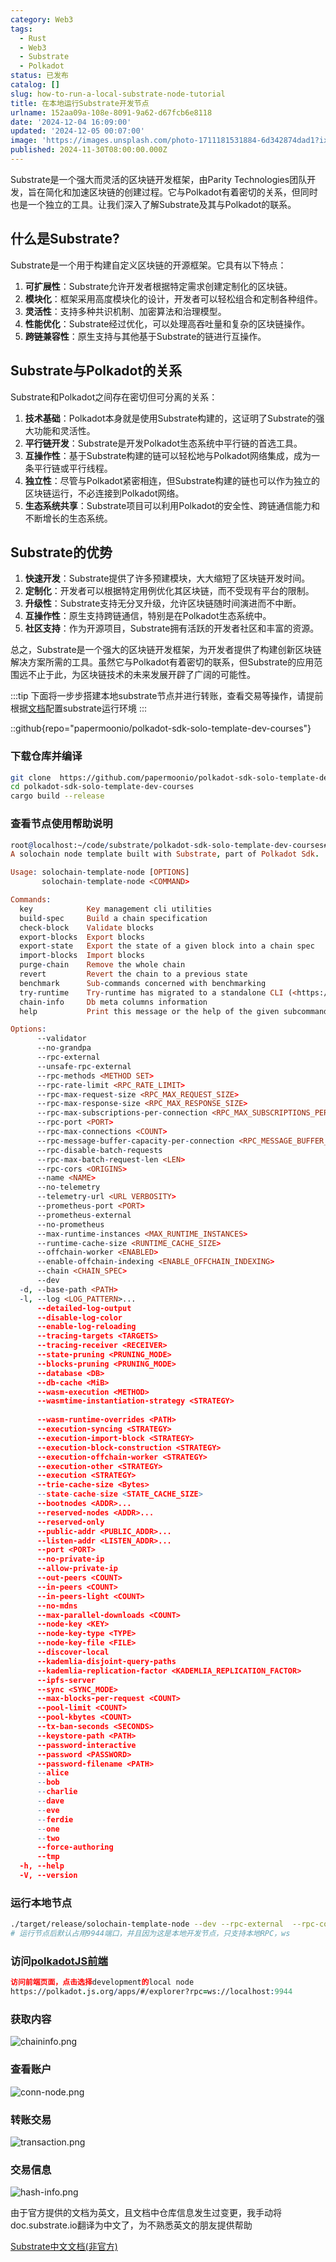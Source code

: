 ```yaml
---
category: Web3
tags:
  - Rust
  - Web3
  - Substrate
  - Polkadot
status: 已发布
catalog: []
slug: how-to-run-a-local-substrate-node-tutorial
title: 在本地运行Substrate开发节点
urlname: 152aa09a-108e-8091-9a62-d67fcb6e8118
date: '2024-12-04 16:09:00'
updated: '2024-12-05 00:07:00'
image: 'https://images.unsplash.com/photo-1711181531884-6d342874dad1?ixlib=rb-4.0.3&q=85&fm=jpg&crop=entropy&cs=srgb'
published: 2024-11-30T08:00:00.000Z
---
```


Substrate是一个强大而灵活的区块链开发框架，由Parity Technologies团队开发，旨在简化和加速区块链的创建过程。它与Polkadot有着密切的关系，但同时也是一个独立的工具。让我们深入了解Substrate及其与Polkadot的联系。


## 什么是Substrate?


Substrate是一个用于构建自定义区块链的开源框架。它具有以下特点：

1. **可扩展性**：Substrate允许开发者根据特定需求创建定制化的区块链。
2. **模块化**：框架采用高度模块化的设计，开发者可以轻松组合和定制各种组件。
3. **灵活性**：支持多种共识机制、加密算法和治理模型。
4. **性能优化**：Substrate经过优化，可以处理高吞吐量和复杂的区块链操作。
5. **跨链兼容性**：原生支持与其他基于Substrate的链进行互操作。

## Substrate与Polkadot的关系


Substrate和Polkadot之间存在密切但可分离的关系：

1. **技术基础**：Polkadot本身就是使用Substrate构建的，这证明了Substrate的强大功能和灵活性。
2. **平行链开发**：Substrate是开发Polkadot生态系统中平行链的首选工具。
3. **互操作性**：基于Substrate构建的链可以轻松地与Polkadot网络集成，成为一条平行链或平行线程。
4. **独立性**：尽管与Polkadot紧密相连，但Substrate构建的链也可以作为独立的区块链运行，不必连接到Polkadot网络。
5. **生态系统共享**：Substrate项目可以利用Polkadot的安全性、跨链通信能力和不断增长的生态系统。

## Substrate的优势

1. **快速开发**：Substrate提供了许多预建模块，大大缩短了区块链开发时间。
2. **定制化**：开发者可以根据特定用例优化其区块链，而不受现有平台的限制。
3. **升级性**：Substrate支持无分叉升级，允许区块链随时间演进而不中断。
4. **互操作性**：原生支持跨链通信，特别是在Polkadot生态系统中。
5. **社区支持**：作为开源项目，Substrate拥有活跃的开发者社区和丰富的资源。

总之，Substrate是一个强大的区块链开发框架，为开发者提供了构建创新区块链解决方案所需的工具。虽然它与Polkadot有着密切的联系，但Substrate的应用范围远不止于此，为区块链技术的未来发展开辟了广阔的可能性。


:::tip
下面将一步步搭建本地substrate节点并进行转账，查看交易等操作，请提前根据[文档](https://substrate-docs.pages.dev/en/install/macos/?mode=light)配置substrate运行环境
:::


::github{repo="papermoonio/polkadot-sdk-solo-template-dev-courses"}


### 下载仓库并编译


```bash
git clone  https://github.com/papermoonio/polkadot-sdk-solo-template-dev-courses 
cd polkadot-sdk-solo-template-dev-courses
cargo build --release
```


### 查看节点使用帮助说明


```prolog
root@localhost:~/code/substrate/polkadot-sdk-solo-template-dev-courses# ./target/release/solochain-template-node -h
A solochain node template built with Substrate, part of Polkadot Sdk.

Usage: solochain-template-node [OPTIONS]
       solochain-template-node <COMMAND>

Commands:
  key            Key management cli utilities
  build-spec     Build a chain specification
  check-block    Validate blocks
  export-blocks  Export blocks
  export-state   Export the state of a given block into a chain spec
  import-blocks  Import blocks
  purge-chain    Remove the whole chain
  revert         Revert the chain to a previous state
  benchmark      Sub-commands concerned with benchmarking
  try-runtime    Try-runtime has migrated to a standalone CLI (<https://github.com/paritytech/try-runtime-cli>). The subcommand exists as a stub and deprecation notice. It will be removed entirely some time after January 2024
  chain-info     Db meta columns information
  help           Print this message or the help of the given subcommand(s)

Options:
      --validator                                                                                Enable validator mode
      --no-grandpa                                                                               Disable GRANDPA
      --rpc-external                                                                             Listen to all RPC interfaces (default: local)
      --unsafe-rpc-external                                                                      Listen to all RPC interfaces
      --rpc-methods <METHOD SET>                                                                 RPC methods to expose. [default: auto] [possible values: auto, safe, unsafe]
      --rpc-rate-limit <RPC_RATE_LIMIT>                                                          RPC rate limiting (calls/minute) for each connection
      --rpc-max-request-size <RPC_MAX_REQUEST_SIZE>                                              Set the maximum RPC request payload size for both HTTP and WS in megabytes [default: 15]
      --rpc-max-response-size <RPC_MAX_RESPONSE_SIZE>                                            Set the maximum RPC response payload size for both HTTP and WS in megabytes [default: 15]
      --rpc-max-subscriptions-per-connection <RPC_MAX_SUBSCRIPTIONS_PER_CONNECTION>              Set the maximum concurrent subscriptions per connection [default: 1024]
      --rpc-port <PORT>                                                                          Specify JSON-RPC server TCP port
      --rpc-max-connections <COUNT>                                                              Maximum number of RPC server connections [default: 100]
      --rpc-message-buffer-capacity-per-connection <RPC_MESSAGE_BUFFER_CAPACITY_PER_CONNECTION>  The number of messages the RPC server is allowed to keep in memory [default: 64]
      --rpc-disable-batch-requests                                                               Disable RPC batch requests
      --rpc-max-batch-request-len <LEN>                                                          Limit the max length per RPC batch request
      --rpc-cors <ORIGINS>                                                                       Specify browser *origins* allowed to access the HTTP & WS RPC servers
      --name <NAME>                                                                              The human-readable name for this node
      --no-telemetry                                                                             Disable connecting to the Substrate telemetry server
      --telemetry-url <URL VERBOSITY>                                                            The URL of the telemetry server to connect to
      --prometheus-port <PORT>                                                                   Specify Prometheus exporter TCP Port
      --prometheus-external                                                                      Expose Prometheus exporter on all interfaces
      --no-prometheus                                                                            Do not expose a Prometheus exporter endpoint
      --max-runtime-instances <MAX_RUNTIME_INSTANCES>                                            The size of the instances cache for each runtime [max: 32] [default: 8]
      --runtime-cache-size <RUNTIME_CACHE_SIZE>                                                  Maximum number of different runtimes that can be cached [default: 2]
      --offchain-worker <ENABLED>                                                                Execute offchain workers on every block [default: when-authority] [possible values: always, never, when-authority]
      --enable-offchain-indexing <ENABLE_OFFCHAIN_INDEXING>                                      Enable offchain indexing API [default: false] [possible values: true, false]
      --chain <CHAIN_SPEC>                                                                       Specify the chain specification
      --dev                                                                                      Specify the development chain
  -d, --base-path <PATH>                                                                         Specify custom base path
  -l, --log <LOG_PATTERN>...                                                                     Sets a custom logging filter (syntax: `<target>=<level>`)
      --detailed-log-output                                                                      Enable detailed log output
      --disable-log-color                                                                        Disable log color output
      --enable-log-reloading                                                                     Enable feature to dynamically update and reload the log filter
      --tracing-targets <TARGETS>                                                                Sets a custom profiling filter
      --tracing-receiver <RECEIVER>                                                              Receiver to process tracing messages [default: log] [possible values: log]
      --state-pruning <PRUNING_MODE>                                                             Specify the state pruning mode
      --blocks-pruning <PRUNING_MODE>                                                            Specify the blocks pruning mode [default: archive-canonical]
      --database <DB>                                                                            Select database backend to use [possible values: rocksdb, paritydb, auto, paritydb-experimental]
      --db-cache <MiB>                                                                           Limit the memory the database cache can use
      --wasm-execution <METHOD>                                                                  Method for executing Wasm runtime code [default: compiled] [possible values: interpreted-i-know-what-i-do, compiled]
      --wasmtime-instantiation-strategy <STRATEGY>                                               The WASM instantiation method to use [default: pooling-copy-on-write] [possible values: pooling-copy-on-write, recreate-instance-copy-on-write, pooling,
                                                                                                 recreate-instance]
      --wasm-runtime-overrides <PATH>                                                            Specify the path where local WASM runtimes are stored
      --execution-syncing <STRATEGY>                                                             Runtime execution strategy for importing blocks during initial sync [possible values: native, wasm, both, native-else-wasm]
      --execution-import-block <STRATEGY>                                                        Runtime execution strategy for general block import (including locally authored blocks) [possible values: native, wasm, both, native-else-wasm]
      --execution-block-construction <STRATEGY>                                                  Runtime execution strategy for constructing blocks [possible values: native, wasm, both, native-else-wasm]
      --execution-offchain-worker <STRATEGY>                                                     Runtime execution strategy for offchain workers [possible values: native, wasm, both, native-else-wasm]
      --execution-other <STRATEGY>                                                               Runtime execution strategy when not syncing, importing or constructing blocks [possible values: native, wasm, both, native-else-wasm]
      --execution <STRATEGY>                                                                     The execution strategy that should be used by all execution contexts [possible values: native, wasm, both, native-else-wasm]
      --trie-cache-size <Bytes>                                                                  Specify the state cache size [default: 67108864]
      --state-cache-size <STATE_CACHE_SIZE>                                                      DEPRECATED: switch to `--trie-cache-size`
      --bootnodes <ADDR>...                                                                      Specify a list of bootnodes
      --reserved-nodes <ADDR>...                                                                 Specify a list of reserved node addresses
      --reserved-only                                                                            Whether to only synchronize the chain with reserved nodes
      --public-addr <PUBLIC_ADDR>...                                                             Public address that other nodes will use to connect to this node
      --listen-addr <LISTEN_ADDR>...                                                             Listen on this multiaddress
      --port <PORT>                                                                              Specify p2p protocol TCP port
      --no-private-ip                                                                            Always forbid connecting to private IPv4/IPv6 addresses
      --allow-private-ip                                                                         Always accept connecting to private IPv4/IPv6 addresses
      --out-peers <COUNT>                                                                        Number of outgoing connections we're trying to maintain [default: 8]
      --in-peers <COUNT>                                                                         Maximum number of inbound full nodes peers [default: 32]
      --in-peers-light <COUNT>                                                                   Maximum number of inbound light nodes peers [default: 100]
      --no-mdns                                                                                  Disable mDNS discovery (default: true)
      --max-parallel-downloads <COUNT>                                                           Maximum number of peers from which to ask for the same blocks in parallel [default: 5]
      --node-key <KEY>                                                                           Secret key to use for p2p networking
      --node-key-type <TYPE>                                                                     Crypto primitive to use for p2p networking [default: ed25519] [possible values: ed25519]
      --node-key-file <FILE>                                                                     File from which to read the node's secret key to use for p2p networking
      --discover-local                                                                           Enable peer discovery on local networks
      --kademlia-disjoint-query-paths                                                            Require iterative Kademlia DHT queries to use disjoint paths
      --kademlia-replication-factor <KADEMLIA_REPLICATION_FACTOR>                                Kademlia replication factor [default: 20]
      --ipfs-server                                                                              Join the IPFS network and serve transactions over bitswap protocol
      --sync <SYNC_MODE>                                                                         Blockchain syncing mode. [default: full] [possible values: full, fast, fast-unsafe, warp]
      --max-blocks-per-request <COUNT>                                                           Maximum number of blocks per request [default: 64]
      --pool-limit <COUNT>                                                                       Maximum number of transactions in the transaction pool [default: 8192]
      --pool-kbytes <COUNT>                                                                      Maximum number of kilobytes of all transactions stored in the pool [default: 20480]
      --tx-ban-seconds <SECONDS>                                                                 How long a transaction is banned for
      --keystore-path <PATH>                                                                     Specify custom keystore path
      --password-interactive                                                                     Use interactive shell for entering the password used by the keystore
      --password <PASSWORD>                                                                      Password used by the keystore
      --password-filename <PATH>                                                                 File that contains the password used by the keystore
      --alice                                                                                    Shortcut for `--name Alice --validator`
      --bob                                                                                      Shortcut for `--name Bob --validator`
      --charlie                                                                                  Shortcut for `--name Charlie --validator`
      --dave                                                                                     Shortcut for `--name Dave --validator`
      --eve                                                                                      Shortcut for `--name Eve --validator`
      --ferdie                                                                                   Shortcut for `--name Ferdie --validator`
      --one                                                                                      Shortcut for `--name One --validator`
      --two                                                                                      Shortcut for `--name Two --validator`
      --force-authoring                                                                          Enable authoring even when offline
      --tmp                                                                                      Run a temporary node
  -h, --help                                                                                     Print help (see more with '--help')
  -V, --version                                                                                  Print version
```


### 运行本地节点


```bash
./target/release/solochain-template-node --dev --rpc-external  --rpc-cors all
# 运行节点后默认占用9944端口，并且因为这是本地开发节点，只支持本地RPC，ws
```


### 访问[polkadotJS前端](https://polkadot.js.org/apps/#/explorer?rpc=ws://localhost:9944)


```prolog
访问前端页面，点击选择development的local node
https://polkadot.js.org/apps/#/explorer?rpc=ws://localhost:9944
```


### 获取内容


![chaininfo.png](https://prod-files-secure.s3.us-west-2.amazonaws.com/5d24fe63-e567-4804-86f9-9fdc62e13082/89be5adf-5619-4306-be75-45b425e3c446/chaininfo.png?X-Amz-Algorithm=AWS4-HMAC-SHA256&X-Amz-Content-Sha256=UNSIGNED-PAYLOAD&X-Amz-Credential=ASIAZI2LB466V3N3UHIH%2F20250328%2Fus-west-2%2Fs3%2Faws4_request&X-Amz-Date=20250328T053920Z&X-Amz-Expires=3600&X-Amz-Security-Token=IQoJb3JpZ2luX2VjEO7%2F%2F%2F%2F%2F%2F%2F%2F%2F%2FwEaCXVzLXdlc3QtMiJIMEYCIQCBoFxAbnYMUcrlfk%2FkrfF2hicIri1cDVdQLVbmc%2BMnuwIhAOMG8FOAUU%2F0uZu0OHev67PRvle83T1xnfxaq3s4hFeSKv8DCFcQABoMNjM3NDIzMTgzODA1IgzW%2F%2BSoHTSSq2W%2Fva0q3ANckXd9SxgFAUpEdiHJE5VlA7e58d9ITZfTBNJQwSKxAeqfjoGbZZ8JU1rcTb4k3lEYn3rS4vxYUqZmeec10qC0Erzr00w3YTr%2FjVvCPG7iqdtccC5OROr1MGyjaB8kloyo4K4ic%2FIwoVJfYYcDJXa%2Fp5570btxsu7h%2BrebobJbZx7b%2FvFbxJyR%2B6BLtZXzGYSYBEkFI%2BThm4dI16ffVNzXf%2BxwwFHiV5p%2F5sPB%2BhNylefm529UuUpikiB3AUgLOvuurUnOMp%2FChk6TEK5n7KRY0i4QJu%2BqWTAH%2B76rTQmZIYr2f%2FGecmyN5kQQxVRrwB8ttDi35prq2On%2FMGklWE9lN%2Fg%2FKbEEJe4o%2FVDowvFyply4t76ZXBT81vmV7%2BhGhquV5%2FKz%2BxnE1qEniL1J36t%2FALX%2F%2Fwgkgqpzp8Byin6O7BLIP4QmnOWD2XdV3ZRtBMXgyQjozY0PCqHxHnNI0FrmkJaq34px2Ou5B1AimTMvM3BWNfi8z46zxIYGZw991IhyDBHT6D1b5KnBRCY8pXZh%2BIvFRSAi7lsDfg769FoQpq6TJyXoHGLiFbdxFd2FgAtFP20y3cqd8APHFxJdmHZTlWjD4HfgPpkD5Q7i65muAASBryhNulVYN0NRWjDV55i%2FBjqkAfjCPHiG2NOMx3tBcv54XN2goghxuVEjaWJ4qul2zao0aKt%2B7MjysSebgGqBX%2BRXkk9%2F%2B%2F64QvKnoHLLooL201utcPDP16W8Ma%2BoKlwJ%2FYDG2reRUcZY%2F5jYChRdEWm9Rlszp2ftB3LR2eKjuNiO9dlxsY3HlrEXbnTbw52yrQhwFfXo81DubmueVrYpF003Sjynl5HaEVKyMXLnSOToYixA0OK9&X-Amz-Signature=d0c2828357fba04468baaa140c1ca1f88435cfdaa0774f22f588b37c0f1bedf3&X-Amz-SignedHeaders=host&x-id=GetObject)


### 查看账户


![conn-node.png](https://prod-files-secure.s3.us-west-2.amazonaws.com/5d24fe63-e567-4804-86f9-9fdc62e13082/05964f92-c6d8-42d1-b4a1-b3a852295683/conn-node.png?X-Amz-Algorithm=AWS4-HMAC-SHA256&X-Amz-Content-Sha256=UNSIGNED-PAYLOAD&X-Amz-Credential=ASIAZI2LB466V3N3UHIH%2F20250328%2Fus-west-2%2Fs3%2Faws4_request&X-Amz-Date=20250328T053920Z&X-Amz-Expires=3600&X-Amz-Security-Token=IQoJb3JpZ2luX2VjEO7%2F%2F%2F%2F%2F%2F%2F%2F%2F%2FwEaCXVzLXdlc3QtMiJIMEYCIQCBoFxAbnYMUcrlfk%2FkrfF2hicIri1cDVdQLVbmc%2BMnuwIhAOMG8FOAUU%2F0uZu0OHev67PRvle83T1xnfxaq3s4hFeSKv8DCFcQABoMNjM3NDIzMTgzODA1IgzW%2F%2BSoHTSSq2W%2Fva0q3ANckXd9SxgFAUpEdiHJE5VlA7e58d9ITZfTBNJQwSKxAeqfjoGbZZ8JU1rcTb4k3lEYn3rS4vxYUqZmeec10qC0Erzr00w3YTr%2FjVvCPG7iqdtccC5OROr1MGyjaB8kloyo4K4ic%2FIwoVJfYYcDJXa%2Fp5570btxsu7h%2BrebobJbZx7b%2FvFbxJyR%2B6BLtZXzGYSYBEkFI%2BThm4dI16ffVNzXf%2BxwwFHiV5p%2F5sPB%2BhNylefm529UuUpikiB3AUgLOvuurUnOMp%2FChk6TEK5n7KRY0i4QJu%2BqWTAH%2B76rTQmZIYr2f%2FGecmyN5kQQxVRrwB8ttDi35prq2On%2FMGklWE9lN%2Fg%2FKbEEJe4o%2FVDowvFyply4t76ZXBT81vmV7%2BhGhquV5%2FKz%2BxnE1qEniL1J36t%2FALX%2F%2Fwgkgqpzp8Byin6O7BLIP4QmnOWD2XdV3ZRtBMXgyQjozY0PCqHxHnNI0FrmkJaq34px2Ou5B1AimTMvM3BWNfi8z46zxIYGZw991IhyDBHT6D1b5KnBRCY8pXZh%2BIvFRSAi7lsDfg769FoQpq6TJyXoHGLiFbdxFd2FgAtFP20y3cqd8APHFxJdmHZTlWjD4HfgPpkD5Q7i65muAASBryhNulVYN0NRWjDV55i%2FBjqkAfjCPHiG2NOMx3tBcv54XN2goghxuVEjaWJ4qul2zao0aKt%2B7MjysSebgGqBX%2BRXkk9%2F%2B%2F64QvKnoHLLooL201utcPDP16W8Ma%2BoKlwJ%2FYDG2reRUcZY%2F5jYChRdEWm9Rlszp2ftB3LR2eKjuNiO9dlxsY3HlrEXbnTbw52yrQhwFfXo81DubmueVrYpF003Sjynl5HaEVKyMXLnSOToYixA0OK9&X-Amz-Signature=f6a234250fb0a598799fc4f9c6fd8e8609230c9a302c065bee0864392683be80&X-Amz-SignedHeaders=host&x-id=GetObject)


### 转账交易


![transaction.png](https://prod-files-secure.s3.us-west-2.amazonaws.com/5d24fe63-e567-4804-86f9-9fdc62e13082/65593d3b-9b56-4fbe-a383-1447c903127f/transaction.png?X-Amz-Algorithm=AWS4-HMAC-SHA256&X-Amz-Content-Sha256=UNSIGNED-PAYLOAD&X-Amz-Credential=ASIAZI2LB466V3N3UHIH%2F20250328%2Fus-west-2%2Fs3%2Faws4_request&X-Amz-Date=20250328T053920Z&X-Amz-Expires=3600&X-Amz-Security-Token=IQoJb3JpZ2luX2VjEO7%2F%2F%2F%2F%2F%2F%2F%2F%2F%2FwEaCXVzLXdlc3QtMiJIMEYCIQCBoFxAbnYMUcrlfk%2FkrfF2hicIri1cDVdQLVbmc%2BMnuwIhAOMG8FOAUU%2F0uZu0OHev67PRvle83T1xnfxaq3s4hFeSKv8DCFcQABoMNjM3NDIzMTgzODA1IgzW%2F%2BSoHTSSq2W%2Fva0q3ANckXd9SxgFAUpEdiHJE5VlA7e58d9ITZfTBNJQwSKxAeqfjoGbZZ8JU1rcTb4k3lEYn3rS4vxYUqZmeec10qC0Erzr00w3YTr%2FjVvCPG7iqdtccC5OROr1MGyjaB8kloyo4K4ic%2FIwoVJfYYcDJXa%2Fp5570btxsu7h%2BrebobJbZx7b%2FvFbxJyR%2B6BLtZXzGYSYBEkFI%2BThm4dI16ffVNzXf%2BxwwFHiV5p%2F5sPB%2BhNylefm529UuUpikiB3AUgLOvuurUnOMp%2FChk6TEK5n7KRY0i4QJu%2BqWTAH%2B76rTQmZIYr2f%2FGecmyN5kQQxVRrwB8ttDi35prq2On%2FMGklWE9lN%2Fg%2FKbEEJe4o%2FVDowvFyply4t76ZXBT81vmV7%2BhGhquV5%2FKz%2BxnE1qEniL1J36t%2FALX%2F%2Fwgkgqpzp8Byin6O7BLIP4QmnOWD2XdV3ZRtBMXgyQjozY0PCqHxHnNI0FrmkJaq34px2Ou5B1AimTMvM3BWNfi8z46zxIYGZw991IhyDBHT6D1b5KnBRCY8pXZh%2BIvFRSAi7lsDfg769FoQpq6TJyXoHGLiFbdxFd2FgAtFP20y3cqd8APHFxJdmHZTlWjD4HfgPpkD5Q7i65muAASBryhNulVYN0NRWjDV55i%2FBjqkAfjCPHiG2NOMx3tBcv54XN2goghxuVEjaWJ4qul2zao0aKt%2B7MjysSebgGqBX%2BRXkk9%2F%2B%2F64QvKnoHLLooL201utcPDP16W8Ma%2BoKlwJ%2FYDG2reRUcZY%2F5jYChRdEWm9Rlszp2ftB3LR2eKjuNiO9dlxsY3HlrEXbnTbw52yrQhwFfXo81DubmueVrYpF003Sjynl5HaEVKyMXLnSOToYixA0OK9&X-Amz-Signature=9d95fa3e83f4a20afbf0731d28ced35ae43a26d56ce0e8a3ff25d76ae2d71e9a&X-Amz-SignedHeaders=host&x-id=GetObject)


### 交易信息


![hash-info.png](https://prod-files-secure.s3.us-west-2.amazonaws.com/5d24fe63-e567-4804-86f9-9fdc62e13082/7b9b0ba8-edf2-4998-9e9d-9cde7a64aa23/hash-info.png?X-Amz-Algorithm=AWS4-HMAC-SHA256&X-Amz-Content-Sha256=UNSIGNED-PAYLOAD&X-Amz-Credential=ASIAZI2LB466V3N3UHIH%2F20250328%2Fus-west-2%2Fs3%2Faws4_request&X-Amz-Date=20250328T053920Z&X-Amz-Expires=3600&X-Amz-Security-Token=IQoJb3JpZ2luX2VjEO7%2F%2F%2F%2F%2F%2F%2F%2F%2F%2FwEaCXVzLXdlc3QtMiJIMEYCIQCBoFxAbnYMUcrlfk%2FkrfF2hicIri1cDVdQLVbmc%2BMnuwIhAOMG8FOAUU%2F0uZu0OHev67PRvle83T1xnfxaq3s4hFeSKv8DCFcQABoMNjM3NDIzMTgzODA1IgzW%2F%2BSoHTSSq2W%2Fva0q3ANckXd9SxgFAUpEdiHJE5VlA7e58d9ITZfTBNJQwSKxAeqfjoGbZZ8JU1rcTb4k3lEYn3rS4vxYUqZmeec10qC0Erzr00w3YTr%2FjVvCPG7iqdtccC5OROr1MGyjaB8kloyo4K4ic%2FIwoVJfYYcDJXa%2Fp5570btxsu7h%2BrebobJbZx7b%2FvFbxJyR%2B6BLtZXzGYSYBEkFI%2BThm4dI16ffVNzXf%2BxwwFHiV5p%2F5sPB%2BhNylefm529UuUpikiB3AUgLOvuurUnOMp%2FChk6TEK5n7KRY0i4QJu%2BqWTAH%2B76rTQmZIYr2f%2FGecmyN5kQQxVRrwB8ttDi35prq2On%2FMGklWE9lN%2Fg%2FKbEEJe4o%2FVDowvFyply4t76ZXBT81vmV7%2BhGhquV5%2FKz%2BxnE1qEniL1J36t%2FALX%2F%2Fwgkgqpzp8Byin6O7BLIP4QmnOWD2XdV3ZRtBMXgyQjozY0PCqHxHnNI0FrmkJaq34px2Ou5B1AimTMvM3BWNfi8z46zxIYGZw991IhyDBHT6D1b5KnBRCY8pXZh%2BIvFRSAi7lsDfg769FoQpq6TJyXoHGLiFbdxFd2FgAtFP20y3cqd8APHFxJdmHZTlWjD4HfgPpkD5Q7i65muAASBryhNulVYN0NRWjDV55i%2FBjqkAfjCPHiG2NOMx3tBcv54XN2goghxuVEjaWJ4qul2zao0aKt%2B7MjysSebgGqBX%2BRXkk9%2F%2B%2F64QvKnoHLLooL201utcPDP16W8Ma%2BoKlwJ%2FYDG2reRUcZY%2F5jYChRdEWm9Rlszp2ftB3LR2eKjuNiO9dlxsY3HlrEXbnTbw52yrQhwFfXo81DubmueVrYpF003Sjynl5HaEVKyMXLnSOToYixA0OK9&X-Amz-Signature=08315802cd71427e11f4f92b4f3ff37d99cfa574581005d75eb761a448e7c92d&X-Amz-SignedHeaders=host&x-id=GetObject)


由于官方提供的文档为英文，且文档中仓库信息发生过变更，我手动将doc.substrate.io翻译为中文了，为不熟悉英文的朋友提供帮助


[ Substrate中文文档(非官方)](https://substrate-docs.pages.dev/en/tutorials/build-a-blockchain/?mode=light)

